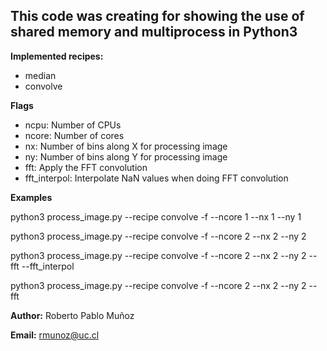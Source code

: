 ## This code was creating for showing the use of shared memory and multiprocess in Python3

**Implemented recipes:**
- median
- convolve


**Flags**
- ncpu: Number of CPUs
- ncore: Number of cores
- nx: Number of bins along X for processing image
- ny: Number of bins along Y for processing image
- fft: Apply the FFT convolution
- fft_interpol: Interpolate NaN values when doing FFT convolution

**Examples**

python3 process_image.py --recipe convolve -f --ncore 1 --nx 1 --ny 1

python3 process_image.py --recipe convolve -f --ncore 2 --nx 2 --ny 2

python3 process_image.py --recipe convolve -f --ncore 2 --nx 2 --ny 2 --fft --fft_interpol

python3 process_image.py --recipe convolve -f --ncore 2 --nx 2 --ny 2 --fft

**Author:** Roberto Pablo Muñoz

**Email:** rmunoz@uc.cl